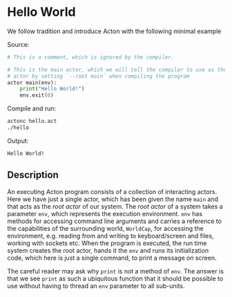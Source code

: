 # Hello World

We follow tradition and introduce Acton with the following minimal example

Source:
```python
# This is a comment, which is ignored by the compiler.

# This is the main actor, which we will tell the compiler to use as the root
# actor by setting `--root main` when compiling the program
actor main(env):
    print("Hello World!")
    env.exit(0)
```

Compile and run:
```sh
actonc hello.act
./hello
```

Output:
```sh
Hello World!
```


## Description

An executing Acton program consists of a collection of interacting actors. Here we have just a single actor, which has been given the name `main` and that acts as the *root actor* of our system. The *root actor* of a system takes a parameter `env`, which represents the execution environment. `env` has methods for accessing command line arguments and carries a reference to the capabilities of the surrounding world, `WorldCap`, for accessing the environment, e.g. reading from and writing to keyboard/screen and files, working with sockets etc. When the program is executed, the run time system creates the root actor, hands it the `env` and runs its initialization code, which here is just a single command, to print a message on screen.

The careful reader may ask why `print` is not a method of `env`. The answer is that we see `print` as such a ubiquitous function that it should be possible to use without having to thread an `env` parameter to all sub-units.
